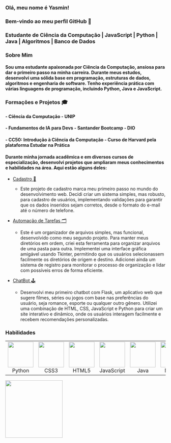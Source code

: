 ### Olá, meu nome é Yasmin!
### Bem-vindo ao meu perfil GitHub 🌸
### Estudante de Ciência da Computação | JavaScript | Python | Java | Algoritmos | Banco de Dados

### Sobre Mim
#### Sou uma estudante apaixonada por Ciência da Computação, ansiosa para dar o primeiro passo na minha carreira. Durante meus estudos, desenvolvi uma sólida base em programação, estruturas de dados, algoritmos e engenharia de software. Tenho experiência prática com várias linguagens de programação, incluindo Python, Java e JavaScript.

### Formações e Projetos 🎓
#### - Ciência da Computação - UNIP
#### - Fundamentos de IA para Devs - Santander Bootcamp - DIO
#### - CC50: Introdução à Ciência da Computação - Curso de Harvard pela plataforma Estudar na Prática

#### Durante minha jornada acadêmica e em diversos cursos de especialização, desenvolvi projetos que ampliaram meus conhecimentos e habilidades na área. Aqui estão alguns deles:

- [Cadastro 📝](https://github.com/Yasmin-Alves-Lavor/Cadastro)
  - Este projeto de cadastro marca meu primeiro passo no mundo do desenvolvimento web. Decidi criar um sistema simples, mas robusto, para cadastro de usuários, implementando validações para garantir que os dados inseridos sejam corretos, desde o formato do e-mail até o número de telefone.

- [Automação de Tarefas 🗂️](https://github.com/Yasmin-Alves-Lavor/Automacao-de-tarefas)
  - Este é um organizador de arquivos simples, mas funcional, desenvolvido como meu segundo projeto. Para manter meus diretórios em ordem, criei esta ferramenta para organizar arquivos de uma pasta para outra. Implementei uma interface gráfica amigável usando Tkinter, permitindo que os usuários selecionassem facilmente os diretórios de origem e destino. Adicionei ainda um sistema de registro para monitorar o processo de organização e lidar com possíveis erros de forma eficiente.

- [ChatBot 🕹️](https://github.com/Yasmin-Alves-Lavor/ChatBot)
  - Desenvolvi meu primeiro chatbot com Flask, um aplicativo web que sugere filmes, séries ou jogos com base nas preferências do usuário, seja romance, esporte ou qualquer outro gênero. Utilizei uma combinação de HTML, CSS, JavaScript e Python para criar um site interativo e dinâmico, onde os usuários interagem facilmente e recebem recomendações personalizadas.

### Habilidades

<table>
  <tr>
    <td align="center">
      <img src="https://cdn.jsdelivr.net/gh/devicons/devicon/icons/python/python-original.svg" width="80" height="80"/>
      <br>Python
    </td>
    <td align="center">
      <img src="https://cdn.jsdelivr.net/gh/devicons/devicon/icons/css3/css3-original.svg" width="80" height="80"/>
      <br>CSS3
    </td>
    <td align="center">
      <img src="https://cdn.jsdelivr.net/gh/devicons/devicon/icons/html5/html5-original.svg" width="80" height="80"/>
      <br>HTML5
    </td>
    <td align="center">
      <img src="https://cdn.jsdelivr.net/gh/devicons/devicon/icons/javascript/javascript-original.svg" width="80" height="80"/>
      <br>JavaScript
    </td>
    <td align="center">
      <img src="https://cdn.jsdelivr.net/gh/devicons/devicon/icons/java/java-original.svg" width="80" height="80"/>
      <br>Java
    </td>
    <td align="center">
      <img src="https://cdn.jsdelivr.net/gh/devicons/devicon/icons/mysql/mysql-original.svg" width="80" height="80"/>
      <br>MySQL
    </td>
    <td align="center">
      <img src="https://cdn.jsdelivr.net/gh/devicons/devicon/icons/git/git-original.svg" width="80" height="80"/>
      <br>Git
    </td>
  </tr>
</table>

<div>
  <a href="https://github.com/Yasmin-Alves-Lavor">
    <img loading="lazy" height="180em" src="https://github-readme-stats.vercel.app/api/top-langs/?username=Yasmin-Alves-Lavor&layout=compact&langs_count=7&theme=dracula"/>
  </a>
</div>

